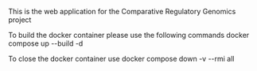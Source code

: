 This is the web application for the Comparative Regulatory Genomics project

To build the docker container please use the following commands
docker compose up --build -d

To close the docker container use
docker compose down -v --rmi all
